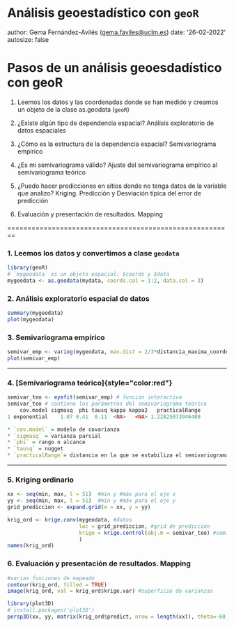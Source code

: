 Análisis geoestadístico con `geoR`
========================================================
author: Gema Fernández-Avilés (gema.faviles@uclm.es)
date: '26-02-2022'
autosize: false


Pasos de un análisis geoesdadístico con geoR
========================================================
1. Leemos los datos y las coordenadas donde se han medido y creamos un objeto de la clase as.geodata (`geoR`)

2. ¿Existe algún tipo de dependencia espacial? Análisis exploratorio de datos espaciales

3. ¿Cómo es la estructura de la dependencia espacial? Semivariograma empírico

4. ¿Es mi semivariograma válido? Ajuste del semivariograma empírico al semivariograma teórico

5. ¿Puedo hacer predicciones en sitios donde no tenga datos de la variable que analizo? Kriging. Predicción y 
Desviación típica del error de predicción

6. Evaluación y presentación de resultados. Mapping

========================================================

### 1. Leemos los datos y convertimos a clase `geodata`

```r
library(geoR)
# `mygeodata` es un objeto espacial: $coords y $data
mygeodata <- as.geodata(mydata, coords.col = 1:2, data.col = 3)
```

### 2. Análisis exploratorio espacial de datos

```r
summary(mygeodata)
plot(mygeodata)
```

### 3. Semivariograma empírico


```r
semivar_emp <- variog(mygeodata, max.dist = 2/3*distancia_maxima_coordenadas)
plot(semivar_emp)
```

*** 
### 4. [**Semivariograma teórico**]{style="color:red"}


```r
semivar_teo <- eyefit(semivar_emp) # función interactiva
semivar_teo # contiene los parámetros del semivariograma teórico
    cov.model sigmasq  phi tausq kappa kappa2   practicalRange
1 exponential    1.07 0.41  0.11  <NA>   <NA> 1.22825073946409
```



```r
* `cov.model` = modelo de covarianza 
* `sigmasq` = varianza parcial
* `phi` = rango o alcance
* `tausq` = nugget
* `practicalRange`= distancia en la que se estabiliza el semivariograma
```

***

### 5. Kriging ordinario

```r
xx <- seq(min, max, l = 51)  #min y #máx para el eje x
yy <- seq(min, max, l = 51)  #min y #máx para el eje y
grid_prediccion <- expand.grid(x = xx, y = yy) 

krig_ord <- krige.conv(mygeodata, #datos
                       loc = grid_prediccion, #grid de predicción
                       krige = krige.control(obj.m = semivar_teo) #semivariograma teórico
                       )
names(krig_ord)
```


### 6. Evaluación y presentación de resultados. Mapping

```r
#varias funciones de mapeado
contour(krig_ord, filled = TRUE)
image(krig_ord, val = krig_ord$krige.var) #superficie de varianzas
```



```r
library(plot3D)
# install.packages('plot3D')
persp3D(xx, yy, matrix(krig_ord$predict, nrow = length(xx)), theta=-60, phi=40)
```



